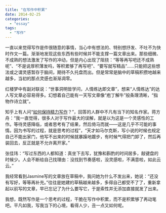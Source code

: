```yaml
---
title: "在写作中积累"
date: 2014-02-25
categories: 
  - "essay"
tags: 
  - "写作"
---
```


一直以来觉得写作是件很随意的事情，当心中有想法的、特别想抒发、不吐不为快时作文一篇。渐渐地发现这些东西有些时候并不能支撑一篇文章出来。那些细微、不成熟的想法激发了写作的冲动，但是内心出现了阻挠：“等等再写吧还不成熟呢”、“不是说厚积薄发吗，等积累够了再写吧”、“要写就写精品”……只能把这些想法或之谓灵感暂存于脑间，期待不久托盘而出。但是常常是脑中的草稿积攒地越来越多，当初的那点灵感也渐渐凋零。

红楼梦中有副对联说：“世事洞明皆学问，人情练达即文章”，想来“人情练达”的达人写文章必容易得多。幻想着自己能有一天写文章像“庖丁解牛”般条理清晰，“指物作诗立就”。

知乎上有人问“[如何保持精力写作](http://www.zhihu.com/question/22601478)？”，回答的人群中不凡有当下的知名作家。蒋方舟：“我一直觉得，很多人对于写作最大的误解，就是以为这是一个灵感性的工作。等待灵感降临，或者思考有了结果，然后倚马而就——这是几乎不可能的事情。因为书写的过程，就是思考的过程”，“天才如马尔克斯，写小说的时候也规定自己不能出家门，他写不出来的时候就暴躁地踱步，有时候气得把门卸了，然后再装回去，反正就是不允许离开家。”

张佳玮：“写过东西的人都知道：真坐下去写，犹豫和斟酌的时间居多，敲键盘的时候少。人会不断给自己找理由：没找到节奏感啦，没灵感啦，不满意啦，如此云云。”

我经常看到Jasmine写的文章放在草稿中，我问她为什么不发出来，她说：“还没有写好，等等再补充。”往往是她建的草稿越来越多，多得自己都受不了了，重新拿起以前写的文章，早已忘记了为什么要写它，于是索性并无添加直接就发了出来。

我想，既然写作是一个思考的过程，干脆在写作中积累，而不是积累够了再动笔吧。平凡如我，写我当下的心境，看得人少，丑一点又如何呢。
